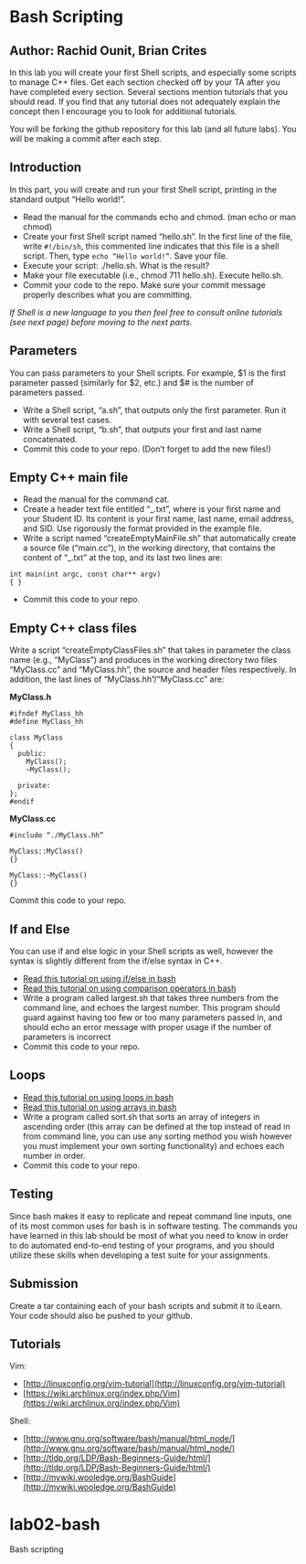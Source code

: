 # Bash Scripting
## Author: Rachid Ounit, Brian Crites 
In this lab you will create your first Shell scripts, and especially some scripts to manage C++ files. Get each section checked off by your TA after you have completed every section. Several sections mention tutorials that you should read.  If you find that any tutorial does not adequately explain the concept then I encourage you to look for additional tutorials. 

You will be forking the github repository for this lab (and all future labs). You will be making a commit after each step.

## Introduction
In this part, you will create and run your first Shell script, printing in the standard output “Hello world!”.
* Read the manual for the commands echo and chmod. (man echo or man chmod)
* Create your first Shell script named “hello.sh”. In the first line of the file, write ```#!/bin/sh```, this commented line indicates that this file is a shell script. Then, type ```echo “Hello world!”```. Save your file.
* Execute your script: ./hello.sh. What is the result?
* Make your file executable (i.e., chmod 711 hello.sh). Execute hello.sh.
* Commit your code to the repo. Make sure your commit message properly describes what you are committing.

*If Shell is a new language to you then feel free to consult online tutorials (see next page) before moving to the next parts.*

## Parameters
You can pass parameters to your Shell scripts. For example, $1 is the first parameter passed (similarly for $2, etc.) and $# is the number of parameters passed.
* Write a Shell script, “a.sh”, that outputs only the first parameter. Run it with several test cases.
* Write a Shell script, “b.sh”, that outputs your first and last name concatenated.
* Commit this code to your repo. (Don’t forget to add the new files!)

## Empty C++ main file
* Read the manual for the command cat.
* Create a header text file entitled “<Firstname>_<SID>.txt”, where <Firstname> is your first name and <SID> your Student ID. Its content is your first name, last name, email address, and SID. Use rigorously the format provided in the example file.
* Write a script named “createEmptyMainFile.sh” that automatically create a source file (“main.cc”), in the working directory, that contains the content of “<Firstname>_<SID>.txt” at the top, and its last two lines are:
```
int main(int argc, const char** argv)
{ }
```
* Commit this code to your repo.

## Empty C++ class files
Write a script “createEmptyClassFiles.sh” that takes in parameter the class name (e.g., “MyClass”) and produces in the working directory two files “MyClass.cc” and “MyClass.hh”, the source and header files respectively. In addition, the last lines of  “MyClass.hh”/“MyClass.cc” are:

**MyClass.h**

```
#ifndef MyClass_hh
#define MyClass_hh

class MyClass
{
  public:
    MyClass();
    ~MyClass();

  private:
};
#endif
```
**MyClass.cc**

```
#include “./MyClass.hh”

MyClass::MyClass()
{}

MyClass::~MyClass()
{}
```

Commit this code to your repo.

## If and Else
You can use if and else logic in your Shell scripts as well, however the syntax is slightly different from the if/else syntax in C++.
* [Read this tutorial on using if/else in bash](http://tldp.org/HOWTO/Bash-Prog-Intro-HOWTO-6.html)
* [Read this tutorial on using comparison operators in bash](http://www.tldp.org/LDP/abs/html/comparison-ops.html)
* Write a program called largest.sh that takes three numbers from the command line, and echoes the largest number. This program should guard against having too few or too many parameters passed in, and should echo an error message with proper usage if the number of parameters is incorrect
* Commit this code to your repo.

## Loops
* [Read this tutorial on using loops in bash](http://www.tldp.org/LDP/abs/html/loops1.html)
* [Read this tutorial on using arrays in bash](http://tldp.org/LDP/Bash-Beginners-Guide/html/sect_10_02.html)
* Write a program called sort.sh that sorts an array of integers in ascending order (this array can be defined at the top instead of read in from command line, you can use any sorting method you wish however you must implement your own sorting functionality) and echoes each number in order.
* Commit this code to your repo.

## Testing
Since bash makes it easy to replicate and repeat command line inputs, one of its most common uses for bash is in software testing. The commands you have learned in this lab should be most of what you need to know in order to do automated end-to-end testing of your programs, and you should utilize these skills when developing a test suite for your assignments.

## Submission
Create a tar containing each of your bash scripts and submit it to iLearn. Your code should also be pushed to your github.

## Tutorials
Vim:
* [http://linuxconfig.org/vim-tutorial](http://linuxconfig.org/vim-tutorial)
* [https://wiki.archlinux.org/index.php/Vim](https://wiki.archlinux.org/index.php/Vim)

Shell:
* [http://www.gnu.org/software/bash/manual/html_node/](http://www.gnu.org/software/bash/manual/html_node/)
* [http://tldp.org/LDP/Bash-Beginners-Guide/html/](http://tldp.org/LDP/Bash-Beginners-Guide/html/)
* [http://mywiki.wooledge.org/BashGuide](http://mywiki.wooledge.org/BashGuide)


# lab02-bash
Bash scripting
